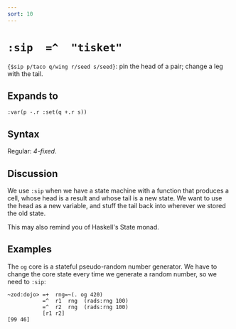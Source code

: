 ```yaml
---
sort: 10
---
```


# `:sip  =^  "tisket"`

`{$sip p/taco q/wing r/seed s/seed}`: pin the head of a pair; change 
a leg with the tail.

## Expands to

```
:var(p -.r :set(q +.r s))
```

## Syntax

Regular: *4-fixed*.

## Discussion

We use `:sip` when we have a state machine with a function that
produces a cell, whose head is a result and whose tail is a new
state.  We want to use the head as a new variable, and stuff the
tail back into wherever we stored the old state.

This may also remind you of Haskell's State monad.

## Examples

The `og` core is a stateful pseudo-random number generator.
We have to change the core state every time we generate a
random number, so we need to `:sip`:

```
~zod:dojo> =+  rng=~(. og 420)
           =^  r1  rng  (rads:rng 100)
           =^  r2  rng  (rads:rng 100)
           [r1 r2]
[99 46]
```

